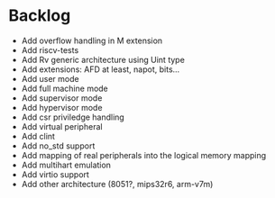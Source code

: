 # Backlog

- Add overflow handling in M extension
- Add riscv-tests
- Add Rv generic architecture using Uint type
- Add extensions: AFD at least, napot, bits...
- Add user mode
- Add full machine mode
- Add supervisor mode
- Add hypervisor mode
- Add csr priviledge handling
- Add virtual peripheral
- Add clint
- Add no_std support
- Add mapping of real peripherals into the logical memory mapping
- Add multihart emulation
- Add virtio support
- Add other architecture (8051?, mips32r6, arm-v7m)
